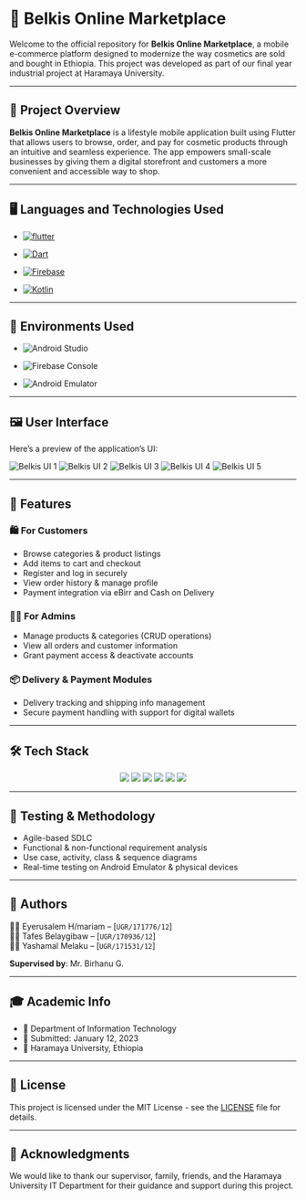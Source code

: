 # 🛒 Belkis Online Marketplace

Welcome to the official repository for **Belkis Online Marketplace**, a mobile e-commerce platform designed to modernize the way cosmetics are sold and bought in Ethiopia. This project was developed as part of our final year industrial project at Haramaya University.

---

## 📱 Project Overview

**Belkis Online Marketplace** is a lifestyle mobile application built using Flutter that allows users to browse, order, and pay for cosmetic products through an intuitive and seamless experience. The app empowers small-scale businesses by giving them a digital storefront and customers a more convenient and accessible way to shop.

---

## 🖥️ Languages and Technologies Used

- [![flutter](https://img.shields.io/badge/Flutter-02569B?style=for-the-badge&logo=flutter&logoColor=white)](https://flutter.dev/)

- [![Dart](https://img.shields.io/badge/Dart-0175C2?style=for-the-badge&logo=dart&logoColor=white)](https://dart.dev/)

- [![Firebase](https://img.shields.io/badge/Firebase-FFCA28?style=for-the-badge&logo=firebase&logoColor=black)](https://firebase.google.com/)

- [![Kotlin](https://img.shields.io/badge/Kotlin-7F52FF?style=for-the-badge&logo=kotlin&logoColor=white)](https://kotlinlang.org/)

---
## 🧪 Environments Used

-  ![Android Studio](https://img.shields.io/badge/Android%20Studio-3DDC84?style=for-the-badge&logo=android-studio&logoColor=white)

-  ![Firebase Console](https://img.shields.io/badge/Firebase-FFCA28?style=for-the-badge&logo=firebase&logoColor=black)

-  ![Android Emulator](https://img.shields.io/badge/Android%20Emulator-3DDC84?style=for-the-badge&logo=android&logoColor=white)

---
## 🖼️ User Interface

Here’s a preview of the application’s UI:

![Belkis UI 1](https://i.imgur.com/XBBjJHD.jpg)
![Belkis UI 2](https://i.imgur.com/YlRCOoH.jpg)
![Belkis UI 3](https://i.imgur.com/wRbFky9.jpg)
![Belkis UI 4](https://i.imgur.com/1VsIOYn.jpg)
![Belkis UI 5](https://i.imgur.com/JIAlGBh.jpg)


---

## 🚀 Features

### 🛍️ For Customers
- Browse categories & product listings
- Add items to cart and checkout
- Register and log in securely
- View order history & manage profile
- Payment integration via eBirr and Cash on Delivery

### 👨‍💼 For Admins
- Manage products & categories (CRUD operations)
- View all orders and customer information
- Grant payment access & deactivate accounts

### 📦 Delivery & Payment Modules
- Delivery tracking and shipping info management
- Secure payment handling with support for digital wallets

---

## 🛠️ Tech Stack
<p align="center"> <img src="https://img.shields.io/badge/Flutter-02569B?style=for-the-badge&logo=flutter&logoColor=white" /> <img src="https://img.shields.io/badge/Dart-0175C2?style=for-the-badge&logo=dart&logoColor=white" /> <img src="https://img.shields.io/badge/Firebase-FFCA28?style=for-the-badge&logo=firebase&logoColor=black" /> <img src="https://img.shields.io/badge/Kotlin-7F52FF?style=for-the-badge&logo=kotlin&logoColor=white" /> <img src="https://img.shields.io/badge/Android%20Studio-3DDC84?style=for-the-badge&logo=android-studio&logoColor=white" /> <img src="https://img.shields.io/badge/GitHub-181717?style=for-the-badge&logo=github&logoColor=white" /> </p>

---

## 🧪 Testing & Methodology

- Agile-based SDLC  
- Functional & non-functional requirement analysis  
- Use case, activity, class & sequence diagrams  
- Real-time testing on Android Emulator & physical devices  

---

## 📝 Authors

👩‍💻 Eyerusalem H/mariam – [`UGR/171776/12`]  
👨‍💻 Tafes Belaygibaw – [`UGR/170936/12`]  
👨‍💻 Yashamal Melaku – [`UGR/171531/12`]  

**Supervised by**: Mr. Birhanu G.

---

## 🎓 Academic Info

- 📍 Department of Information Technology  
- 📅 Submitted: January 12, 2023  
- 🏫 Haramaya University, Ethiopia

---

## 📄 License

This project is licensed under the MIT License - see the [LICENSE](LICENSE) file for details.

---

## 🙏 Acknowledgments

We would like to thank our supervisor, family, friends, and the Haramaya University IT Department for their guidance and support during this project.
